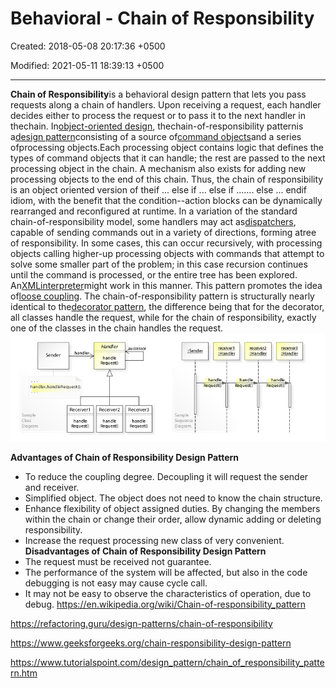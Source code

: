 # Behavioral - Chain of Responsibility

Created: 2018-05-08 20:17:36 +0500

Modified: 2021-05-11 18:39:13 +0500

---

**Chain of Responsibility**is a behavioral design pattern that lets you pass requests along a chain of handlers. Upon receiving a request, each handler decides either to process the request or to pass it to the next handler in thechain.
In[object-oriented design](https://en.wikipedia.org/wiki/Object-oriented_design), thechain-of-responsibility patternis a[design pattern](https://en.wikipedia.org/wiki/Design_pattern_(computer_science))consisting of a source of[command objects](https://en.wikipedia.org/wiki/Command_pattern)and a series ofprocessing objects.Each processing object contains logic that defines the types of command objects that it can handle; the rest are passed to the next processing object in the chain. A mechanism also exists for adding new processing objects to the end of this chain. Thus, the chain of responsibility is an object oriented version of theif ... else if ... else if ....... else ... endif idiom, with the benefit that the condition--action blocks can be dynamically rearranged and reconfigured at runtime.
In a variation of the standard chain-of-responsibility model, some handlers may act as[dispatchers](https://en.wikipedia.org/wiki/Dynamic_dispatch), capable of sending commands out in a variety of directions, forming atree of responsibility. In some cases, this can occur recursively, with processing objects calling higher-up processing objects with commands that attempt to solve some smaller part of the problem; in this case recursion continues until the command is processed, or the entire tree has been explored. An[XML](https://en.wikipedia.org/wiki/XML)[interpreter](https://en.wikipedia.org/wiki/Interpreter_(computing))might work in this manner.
This pattern promotes the idea of[loose coupling](https://en.wikipedia.org/wiki/Loose_coupling).
The chain-of-responsibility pattern is structurally nearly identical to the[decorator pattern](https://en.wikipedia.org/wiki/Decorator_pattern), the difference being that for the decorator, all classes handle the request, while for the chain of responsibility, exactly one of the classes in the chain handles the request.
![Sender hand •Request ha ndk •-mr2 ha ndk ha ndk Sa rnp Samo Smenee I uestn ](media/Behavioral---Chain-of-Responsibility-image1.jpg)

**Advantages of Chain of Responsibility Design Pattern**
-   To reduce the coupling degree. Decoupling it will request the sender and receiver.
-   Simplified object. The object does not need to know the chain structure.
-   Enhance flexibility of object assigned duties. By changing the members within the chain or change their order, allow dynamic adding or deleting responsibility.
-   Increase the request processing new class of very convenient.
**Disadvantages of Chain of Responsibility Design Pattern**
-   The request must be received not guarantee.
-   The performance of the system will be affected, but also in the code debugging is not easy may cause cycle call.
-   It may not be easy to observe the characteristics of operation, due to debug.
<https://en.wikipedia.org/wiki/Chain-of-responsibility_pattern>

<https://refactoring.guru/design-patterns/chain-of-responsibility>

<https://www.geeksforgeeks.org/chain-responsibility-design-pattern>

<https://www.tutorialspoint.com/design_pattern/chain_of_responsibility_pattern.htm>

